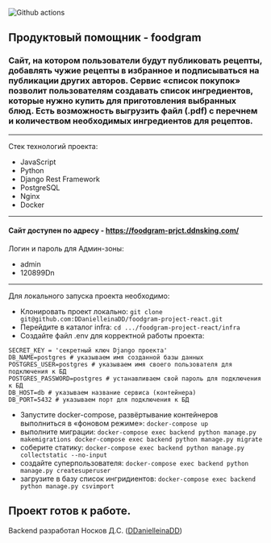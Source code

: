 ![Github actions](https://github.com/DDanielleinaDD/foodgram-project-react/actions/workflows/main.yml/badge.svg)
##  Продуктовый помощник - foodgram

### Сайт, на котором пользователи будут публиковать рецепты, добавлять чужие рецепты в избранное и подписываться на публикации других авторов. Сервис «cписок покупок» позволит пользователям создавать список ингредиентов, которые нужно купить для приготовления выбранных блюд. Есть возможность выгрузить файл (.pdf) с перечнем и количеством необходимых ингредиентов для рецептов.
---
Стек технологий проекта:
 - JavaScript
 - Python
 - Django Rest Framework
 - PostgreSQL
 - Nginx
 - Docker
----
#### Сайт доступен по адресу - https://foodgram-prjct.ddnsking.com/
Логин и пароль для Админ-зоны:
- admin 
- 120899Dn
-----
Для локального запуска проекта необходимо:
 - Клонировать проект локально:
 `git clone git@github.com:DDanielleinaDD/foodgram-project-react.git`
 - Перейдите в каталог infra:
 `cd .../foodgram-project-react/infra`
 - Создайте файл .env для корректной работы проекта:
 ```
SECRET_KEY = 'секретный ключ Django проекта'
DB_NAME=postgres # указываем имя созданной базы данных
POSTGRES_USER=postgres # указываем имя своего пользователя для подключения к БД
POSTGRES_PASSWORD=postgres # устанавливаем свой пароль для подключения к БД
DB_HOST=db # указываем название сервиса (контейнера)
DB_PORT=5432 # указываем порт для подключения к БД 
```
-   Запустите docker-compose, развёртывание контейнеров выполниться в «фоновом режиме»:
`docker-compose up`
-   выполните миграции:
`docker-compose exec backend python manage.py makemigrations
docker-compose exec backend python manage.py migrate`
-   соберите статику:
`docker-compose exec backend python manage.py collectstatic --no-input`
-   cоздайте суперпользователя:
`docker-compose exec backend python manage.py createsuperuser`
-   загрузите в базу список ингридиентов:
`docker-compose exec backend python manage.py csvimport`

## Проект готов к работе.

Backend разработал Носков Д.С. ([DDanielleinaDD](https://github.com/DDanielleinaDD))